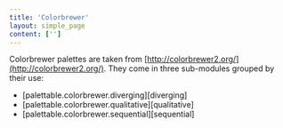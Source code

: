 ```yaml
---
title: 'Colorbrewer'
layout: simple_page
content: ['']
---
```


Colorbrewer palettes are taken from
[http://colorbrewer2.org/](http://colorbrewer2.org/).
They come in three sub-modules grouped by their use:

- [palettable.colorbrewer.diverging][diverging]
- [palettable.colorbrewer.qualitative][qualitative]
- [palettable.colorbrewer.sequential][sequential]
